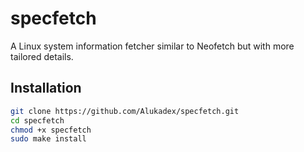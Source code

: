 # specfetch
A Linux system information fetcher similar to Neofetch but with more tailored details.
## Installation

```bash
git clone https://github.com/Alukadex/specfetch.git
cd specfetch
chmod +x specfetch
sudo make install
